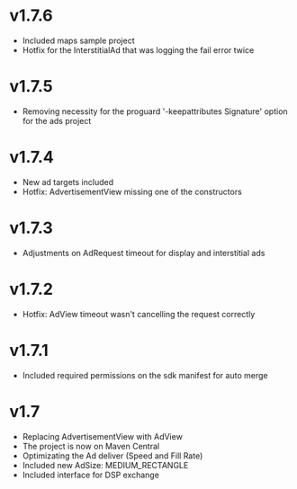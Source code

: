 v1.7.6
===
* Included maps sample project
* Hotfix for the InterstitialAd that was logging the fail error twice

v1.7.5
===
* Removing necessity for the proguard '-keepattributes Signature' option for the ads project

v1.7.4
===
* New ad targets included
* Hotfix: AdvertisementView missing one of the constructors

v1.7.3
===
* Adjustments on AdRequest timeout for display and interstitial ads

v1.7.2
===
* Hotfix: AdView timeout wasn't cancelling the request correctly

v1.7.1
===

* Included required permissions on the sdk manifest for auto merge

v1.7
===

* Replacing AdvertisementView with AdView
* The project is now on Maven Central
* Optimizating the Ad deliver (Speed and Fill Rate)
* Included new AdSize: MEDIUM_RECTANGLE
* Included interface for DSP exchange

